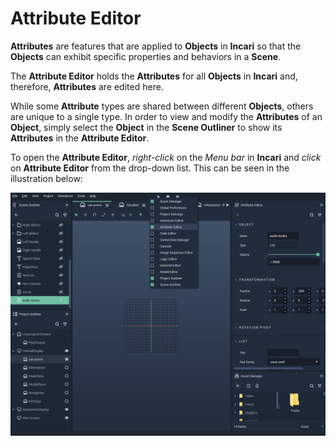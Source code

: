 # Attribute Editor

**Attributes** are features that are applied to **Objects** in **Incari** so that the **Objects** can exhibit specific properties and behaviors in a **Scene**.

The **Attribute Editor** holds the **Attributes** for all **Objects** in **Incari** and, therefore, **Attributes** are edited here.

While some **Attribute** types are shared between different **Objects**, others are unique to a single type. In order to view and modify the **Attributes** of an **Object**, simply select the **Object** in the **Scene Outliner** to show its **Attributes** in the **Attribute Editor**.

To open the **Attribute Editor**, _right-click_ on the _Menu bar_ in **Incari** and _click_ on **Attribute Editor** from the drop-down list. This can be seen in the illustration below:

![](../.gitbook/assets/attribute-editor.PNG)

